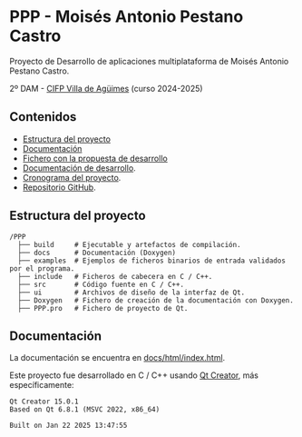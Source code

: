 # PPP - Moisés Antonio Pestano Castro

Proyecto de Desarrollo de aplicaciones multiplataforma de Moisés Antonio Pestano Castro.

2º DAM - [CIFP Villa de Agüimes](https://www3.gobiernodecanarias.org/medusa/edublog/cifpvilladeaguimes/) (curso 2024-2025)

## Contenidos
* [Estructura del proyecto](#estructura-del-proyecto)
* [Documentación](#documentación)
* [Fichero con la propuesta de desarrollo](https://docs.google.com/document/d/1ZHYAikIjYY18YQjFMotrN0AV_ZaOR0lpfGBYCWZqIyY/edit?usp=sharing)
* [Documentación de desarrollo](https://docs.google.com/document/d/1qw4rgYoQ6y2dBHWNrKZDMzAUaxLyvtd4ZV75yPZrpJs/edit?usp=sharing).
* [Cronograma del proyecto](https://docs.google.com/spreadsheets/d/1a-LlX0UmK2l04HHzsKKS6br2GuBsId14AkqSybdtL3A/edit?usp=sharing).
* [Repositorio GitHub](https://github.com/MoisesAPC/PPP).

## Estructura del proyecto
```
/PPP
  ├── build     # Ejecutable y artefactos de compilación.
  ├── docs      # Documentación (Doxygen)
  ├── examples  # Ejemplos de ficheros binarios de entrada validados por el programa.
  ├── include   # Ficheros de cabecera en C / C++.
  ├── src       # Código fuente en C / C++.
  ├── ui        # Archivos de diseño de la interfaz de Qt.
  ├── Doxygen   # Fichero de creación de la documentación con Doxygen.
  ├── PPP.pro   # Fichero de proyecto de Qt.
```

## Documentación
La documentación se encuentra en [docs/html/index.html](docs/html/index.html).

Este proyecto fue desarrollado en C / C++ usando [Qt Creator](https://www.qt.io/product/development-tools), más específicamente:
```
Qt Creator 15.0.1
Based on Qt 6.8.1 (MSVC 2022, x86_64)

Built on Jan 22 2025 13:47:55
```
